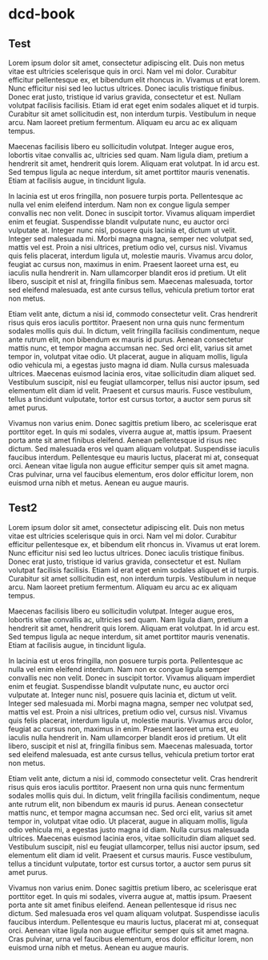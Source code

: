 # dcd-book

## Test

Lorem ipsum dolor sit amet, consectetur adipiscing elit. Duis non metus vitae est ultricies scelerisque quis in orci. Nam vel mi dolor. Curabitur efficitur pellentesque ex, et bibendum elit rhoncus in. Vivamus ut erat lorem. Nunc efficitur nisi sed leo luctus ultrices. Donec iaculis tristique finibus. Donec erat justo, tristique id varius gravida, consectetur et est. Nullam volutpat facilisis facilisis. Etiam id erat eget enim sodales aliquet et id turpis. Curabitur sit amet sollicitudin est, non interdum turpis. Vestibulum in neque arcu. Nam laoreet pretium fermentum. Aliquam eu arcu ac ex aliquam tempus.

Maecenas facilisis libero eu sollicitudin volutpat. Integer augue eros, lobortis vitae convallis ac, ultricies sed quam. Nam ligula diam, pretium a hendrerit sit amet, hendrerit quis lorem. Aliquam erat volutpat. In id arcu est. Sed tempus ligula ac neque interdum, sit amet porttitor mauris venenatis. Etiam at facilisis augue, in tincidunt ligula.

In lacinia est ut eros fringilla, non posuere turpis porta. Pellentesque ac nulla vel enim eleifend interdum. Nam non ex congue ligula semper convallis nec non velit. Donec in suscipit tortor. Vivamus aliquam imperdiet enim et feugiat. Suspendisse blandit vulputate nunc, eu auctor orci vulputate at. Integer nunc nisl, posuere quis lacinia et, dictum ut velit. Integer sed malesuada mi. Morbi magna magna, semper nec volutpat sed, mattis vel est. Proin a nisi ultrices, pretium odio vel, cursus nisl. Vivamus quis felis placerat, interdum ligula ut, molestie mauris. Vivamus arcu dolor, feugiat ac cursus non, maximus in enim. Praesent laoreet urna est, eu iaculis nulla hendrerit in. Nam ullamcorper blandit eros id pretium. Ut elit libero, suscipit et nisl at, fringilla finibus sem. Maecenas malesuada, tortor sed eleifend malesuada, est ante cursus tellus, vehicula pretium tortor erat non metus.

Etiam velit ante, dictum a nisi id, commodo consectetur velit. Cras hendrerit risus quis eros iaculis porttitor. Praesent non urna quis nunc fermentum sodales mollis quis dui. In dictum, velit fringilla facilisis condimentum, neque ante rutrum elit, non bibendum ex mauris id purus. Aenean consectetur mattis nunc, et tempor magna accumsan nec. Sed orci elit, varius sit amet tempor in, volutpat vitae odio. Ut placerat, augue in aliquam mollis, ligula odio vehicula mi, a egestas justo magna id diam. Nulla cursus malesuada ultrices. Maecenas euismod lacinia eros, vitae sollicitudin diam aliquet sed. Vestibulum suscipit, nisl eu feugiat ullamcorper, tellus nisi auctor ipsum, sed elementum elit diam id velit. Praesent et cursus mauris. Fusce vestibulum, tellus a tincidunt vulputate, tortor est cursus tortor, a auctor sem purus sit amet purus.

Vivamus non varius enim. Donec sagittis pretium libero, ac scelerisque erat porttitor eget. In quis mi sodales, viverra augue at, mattis ipsum. Praesent porta ante sit amet finibus eleifend. Aenean pellentesque id risus nec dictum. Sed malesuada eros vel quam aliquam volutpat. Suspendisse iaculis faucibus interdum. Pellentesque eu mauris luctus, placerat mi at, consequat orci. Aenean vitae ligula non augue efficitur semper quis sit amet magna. Cras pulvinar, urna vel faucibus elementum, eros dolor efficitur lorem, non euismod urna nibh et metus. Aenean eu augue mauris. 


## Test2


Lorem ipsum dolor sit amet, consectetur adipiscing elit. Duis non metus vitae est ultricies scelerisque quis in orci. Nam vel mi dolor. Curabitur efficitur pellentesque ex, et bibendum elit rhoncus in. Vivamus ut erat lorem. Nunc efficitur nisi sed leo luctus ultrices. Donec iaculis tristique finibus. Donec erat justo, tristique id varius gravida, consectetur et est. Nullam volutpat facilisis facilisis. Etiam id erat eget enim sodales aliquet et id turpis. Curabitur sit amet sollicitudin est, non interdum turpis. Vestibulum in neque arcu. Nam laoreet pretium fermentum. Aliquam eu arcu ac ex aliquam tempus.

Maecenas facilisis libero eu sollicitudin volutpat. Integer augue eros, lobortis vitae convallis ac, ultricies sed quam. Nam ligula diam, pretium a hendrerit sit amet, hendrerit quis lorem. Aliquam erat volutpat. In id arcu est. Sed tempus ligula ac neque interdum, sit amet porttitor mauris venenatis. Etiam at facilisis augue, in tincidunt ligula.

In lacinia est ut eros fringilla, non posuere turpis porta. Pellentesque ac nulla vel enim eleifend interdum. Nam non ex congue ligula semper convallis nec non velit. Donec in suscipit tortor. Vivamus aliquam imperdiet enim et feugiat. Suspendisse blandit vulputate nunc, eu auctor orci vulputate at. Integer nunc nisl, posuere quis lacinia et, dictum ut velit. Integer sed malesuada mi. Morbi magna magna, semper nec volutpat sed, mattis vel est. Proin a nisi ultrices, pretium odio vel, cursus nisl. Vivamus quis felis placerat, interdum ligula ut, molestie mauris. Vivamus arcu dolor, feugiat ac cursus non, maximus in enim. Praesent laoreet urna est, eu iaculis nulla hendrerit in. Nam ullamcorper blandit eros id pretium. Ut elit libero, suscipit et nisl at, fringilla finibus sem. Maecenas malesuada, tortor sed eleifend malesuada, est ante cursus tellus, vehicula pretium tortor erat non metus.

Etiam velit ante, dictum a nisi id, commodo consectetur velit. Cras hendrerit risus quis eros iaculis porttitor. Praesent non urna quis nunc fermentum sodales mollis quis dui. In dictum, velit fringilla facilisis condimentum, neque ante rutrum elit, non bibendum ex mauris id purus. Aenean consectetur mattis nunc, et tempor magna accumsan nec. Sed orci elit, varius sit amet tempor in, volutpat vitae odio. Ut placerat, augue in aliquam mollis, ligula odio vehicula mi, a egestas justo magna id diam. Nulla cursus malesuada ultrices. Maecenas euismod lacinia eros, vitae sollicitudin diam aliquet sed. Vestibulum suscipit, nisl eu feugiat ullamcorper, tellus nisi auctor ipsum, sed elementum elit diam id velit. Praesent et cursus mauris. Fusce vestibulum, tellus a tincidunt vulputate, tortor est cursus tortor, a auctor sem purus sit amet purus.

Vivamus non varius enim. Donec sagittis pretium libero, ac scelerisque erat porttitor eget. In quis mi sodales, viverra augue at, mattis ipsum. Praesent porta ante sit amet finibus eleifend. Aenean pellentesque id risus nec dictum. Sed malesuada eros vel quam aliquam volutpat. Suspendisse iaculis faucibus interdum. Pellentesque eu mauris luctus, placerat mi at, consequat orci. Aenean vitae ligula non augue efficitur semper quis sit amet magna. Cras pulvinar, urna vel faucibus elementum, eros dolor efficitur lorem, non euismod urna nibh et metus. Aenean eu augue mauris. 
